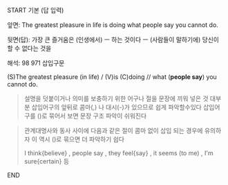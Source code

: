 START
기본 (답 입력)

앞면:
The greatest pleasure in life is doing what people say you cannot do.


뒷면(답):
가장 큰 즐거움은 (인생에서) ㅡ 하는 것이다 ㅡ (사람들이 말하기에) 당신이 할 수 없다는 것을


해석:
98 971 삽입구문

(S)The greatest pleasure (in life) / (V)is (C)doing // what (**people say**) you cannot do.

> 설명을 덧붙이거나 의미를 보충하기 위한 어구나 절을 문장에 끼워 넣은 것
> 대부분 삽입어구의 앞뒤로 콤마(,) 나 대시(-)가 있으므로 쉽게 파악할수있다
> 삽입어구를 ()로 묶어서 보면 문장 구조 파악이 쉬워진다

> 관계대명사와 동사 사이에 다음과 같은 절이 콤마 없이 삽입 되는 경우에 유의하자
> 이 역시 ()로 묶으면 더 파악하기 쉽다
> 
> I think{believe} , people say , they feel{say} , it seems (to me) , I'm sure{certain} 등
<!--ID: 1696820724887-->
END